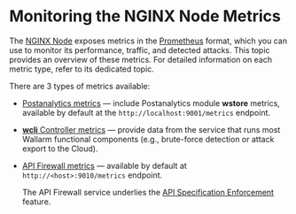 [nginx-node-landing]:  ../installation/nginx-native-node-internals.md#nginx-node
[nginx-node-6.4.1]: ../updating-migrating/node-artifact-versions.md#641-2025-08-07
[nginx-node-changelog]: ../updating-migrating/node-artifact-versions.md
[AIO]: ../installation/nginx/all-in-one.md
[docker]: ../admin-en/installation-docker-en.md
[IC]: ../admin-en/installation-kubernetes-en.md
[sidecar]: ../installation/kubernetes/sidecar-proxy/deployment.md
[wstore-metrics]: ../admin-en/wstore-metrics.md
[apifw-metrics]: ../admin-en/apifw-metrics.md
[api-spec-enforcement]: ../api-specification-enforcement/overview.md
[wcli-metrics]: ../admin-en/wcli-metrics.md

# Monitoring the NGINX Node Metrics

The [NGINX Node][nginx-node-landing] exposes metrics in the [Prometheus](https://prometheus.io/docs/instrumenting/exposition_formats/) format, which you can use to monitor its performance, traffic, and detected attacks. This topic provides an overview of these metrics. For detailed information on each metric type, refer to its dedicated topic.

There are 3 types of metrics available:

* [Postanalytics metrics][wstore-metrics] — include Postanalytics module **wstore** metrics, available by default at the `http://localhost:9001/metrics` endpoint.
* [**wcli** Controller metrics][wcli-metrics] — provide data from the service that runs most Wallarm functional components (e.g., brute-force detection or attack export to the Cloud).
* [API Firewall metrics][apifw-metrics] — available by default at `http://<host>:9010/metrics` endpoint.

    The API Firewall service underlies the [API Specification Enforcement][api-spec-enforcement] feature.

